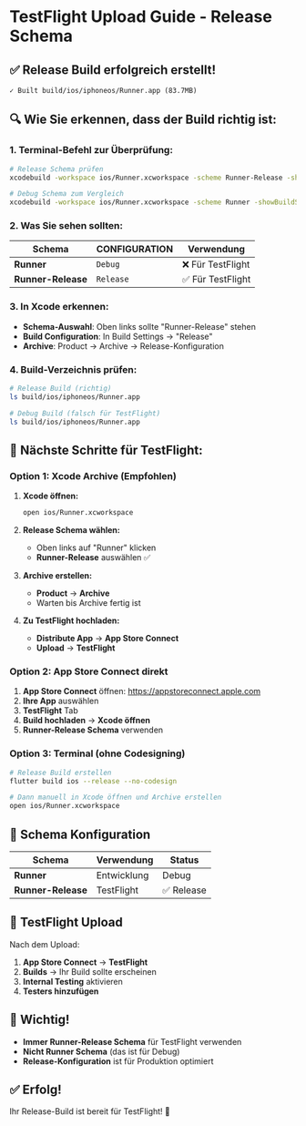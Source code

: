 # TestFlight Upload Guide - Release Schema

## ✅ Release Build erfolgreich erstellt!

```
✓ Built build/ios/iphoneos/Runner.app (83.7MB)
```

## 🔍 Wie Sie erkennen, dass der Build richtig ist:

### **1. Terminal-Befehl zur Überprüfung:**

```bash
# Release Schema prüfen
xcodebuild -workspace ios/Runner.xcworkspace -scheme Runner-Release -showBuildSettings | grep CONFIGURATION

# Debug Schema zum Vergleich
xcodebuild -workspace ios/Runner.xcworkspace -scheme Runner -showBuildSettings | grep CONFIGURATION
```

### **2. Was Sie sehen sollten:**

| Schema             | CONFIGURATION | Verwendung        |
| ------------------ | ------------- | ----------------- |
| **Runner**         | `Debug`       | ❌ Für TestFlight |
| **Runner-Release** | `Release`     | ✅ Für TestFlight |

### **3. In Xcode erkennen:**

- **Schema-Auswahl**: Oben links sollte "Runner-Release" stehen
- **Build Configuration**: In Build Settings → "Release"
- **Archive**: Product → Archive → Release-Konfiguration

### **4. Build-Verzeichnis prüfen:**

```bash
# Release Build (richtig)
ls build/ios/iphoneos/Runner.app

# Debug Build (falsch für TestFlight)
ls build/ios/iphoneos/Runner.app
```

## 🚀 Nächste Schritte für TestFlight:

### **Option 1: Xcode Archive (Empfohlen)**

1. **Xcode öffnen:**

   ```bash
   open ios/Runner.xcworkspace
   ```

2. **Release Schema wählen:**

   - Oben links auf "Runner" klicken
   - **Runner-Release** auswählen ✅

3. **Archive erstellen:**

   - **Product** → **Archive**
   - Warten bis Archive fertig ist

4. **Zu TestFlight hochladen:**

   - **Distribute App** → **App Store Connect**
   - **Upload** → **TestFlight**

### **Option 2: App Store Connect direkt**

1. **App Store Connect** öffnen: https://appstoreconnect.apple.com
2. **Ihre App** auswählen
3. **TestFlight** Tab
4. **Build hochladen** → **Xcode öffnen**
5. **Runner-Release Schema** verwenden

### **Option 3: Terminal (ohne Codesigning)**

```bash
# Release Build erstellen
flutter build ios --release --no-codesign

# Dann manuell in Xcode öffnen und Archive erstellen
open ios/Runner.xcworkspace
```

## 🔧 Schema Konfiguration

| Schema             | Verwendung  | Status     |
| ------------------ | ----------- | ---------- |
| **Runner**         | Entwicklung | Debug      |
| **Runner-Release** | TestFlight  | ✅ Release |

## 📱 TestFlight Upload

Nach dem Upload:

1. **App Store Connect** → **TestFlight**
2. **Builds** → Ihr Build sollte erscheinen
3. **Internal Testing** aktivieren
4. **Testers hinzufügen**

## 🎯 Wichtig!

- **Immer Runner-Release Schema** für TestFlight verwenden
- **Nicht Runner Schema** (das ist für Debug)
- **Release-Konfiguration** ist für Produktion optimiert

## ✅ Erfolg!

Ihr Release-Build ist bereit für TestFlight! 🚀
